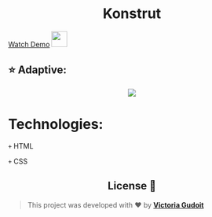<h1 align="center">Konstrut</h1>


<a href="https://victoria-gudoit.github.io/Konstrut/" target="_blank">Watch Demo</a> <img src="https://github.com/blackcater/blackcater/raw/main/images/Hi.gif" height="32"/></h1>

## ⭐️ Adaptive:

<p align="center">
  <img src="https://user-images.githubusercontent.com/67506976/159993973-c8e012a0-dba5-45ce-86af-9d8542d38c0b.gif">
</p>

# Technologies:
<code>+</code> HTML

<code>+</code> CSS

<h2 align="center">License 📝</h2>
  
  >This project was developed with ❤️ by **[Victoria Gudoit](https://www.linkedin.com/in/victoria-gudoit-21a94a228/)**
